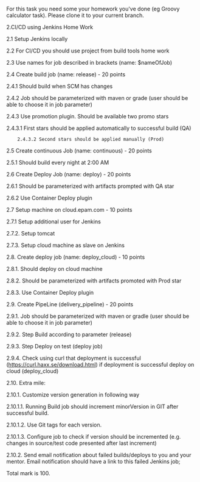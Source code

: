 For this task you need some your homework you've done (eg Groovy calculator task). Please clone it to your current branch. 

2.CI/CD using Jenkins Home Work 

2.1 Setup Jenkins locally 

2.2 For CI/CD you should use project from build tools home work 

2.3 Use names for job described in brackets (name: $nameOfJob) 

2.4 Create build job (name: release) - 20 points 

2.4.1 Should build when SCM has changes 

2.4.2 Job should be parameterized with maven or grade (user should be able to choose it in job parameter) 

2.4.3 Use promotion plugin. Should be available two promo stars 

2.4.3.1 First stars should be applied automatically to successful build (QA) 

        2.4.3.2 Second stars should be applied manually (Prod) 

   2.5 Create continuous Job (name: continuous) - 20 points 

2.5.1 Should build every night at 2:00 AM 

   2.6 Create Deploy Job (name: deploy) - 20 points 

 2.6.1 Should be parameterized with artifacts prompted with QA star 

2.6.2 Use Container Deploy plugin 

2.7 Setup machine on cloud.epam.com - 10 points 

2.7.1 Setup additional user for Jenkins 

2.7.2.    Setup tomcat 

2.7.3.    Setup cloud machine as slave on Jenkins 

2.8. Create deploy job (name: deploy_cloud) - 10 points 

2.8.1.    Should deploy on cloud machine 

2.8.2.    Should be parameterized with artifacts promoted with Prod star 

2.8.3.    Use Container Deploy plugin 

2.9. Create PipeLine (delivery_pipeline) - 20 points 

2.9.1.    Job should be parameterized with maven or gradle (user should be able to choose it in job parameter) 

2.9.2.    Step Build according to parameter (release) 

2.9.3.    Step Deploy on test (deploy job)  

2.9.4.    Check using curl that deployment is successful (https://curl.haxx.se/download.html) if deployment is successful deploy on cloud (deploy_cloud) 

 2.10. Extra mile: 

2.10.1. Customize version generation in following way 

2.10.1.1. Running Build job should increment minorVersion in GIT after successful build. 

2.10.1.2. Use Git tags for each version. 

2.10.1.3. Configure job to check if version should be incremented (e.g. changes in source/test code presented after last increment) 

2.10.2. Send email notification about failed builds/deploys to you and your mentor. Email notification should have a link to this failed Jenkins job; 

 

Total mark is 100. 
